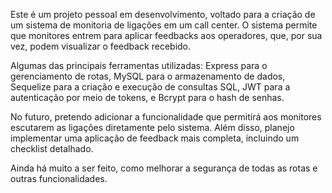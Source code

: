 Este é um projeto pessoal em desenvolvimento, voltado para a criação de um sistema de monitoria de ligações em um call center. O sistema permite que monitores entrem para aplicar feedbacks aos operadores, que, por sua vez, podem visualizar o feedback recebido.

Algumas das principais ferramentas utilizadas: Express para o gerenciamento de rotas, MySQL para o armazenamento de dados, Sequelize para a criação e execução de consultas SQL, JWT para a autenticação por meio de tokens, e Bcrypt para o hash de senhas.

No futuro, pretendo adicionar a funcionalidade que permitirá aos monitores escutarem as ligações diretamente pelo sistema. Além disso, planejo implementar uma aplicação de feedback mais completa, incluindo um checklist detalhado.

Ainda há muito a ser feito, como melhorar a segurança de todas as rotas e outras funcionalidades.
